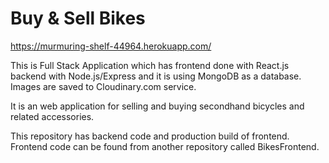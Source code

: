 <h1>Buy & Sell Bikes</h1>

https://murmuring-shelf-44964.herokuapp.com/

This is Full Stack Application which has frontend done with React.js backend with Node.js/Express and it is using MongoDB as a database. Images are saved to Cloudinary.com service.

It is an web application for selling and buying secondhand bicycles and related accessories.

This repository has backend code and production build of frontend. Frontend code can be found from another repository called BikesFrontend.
